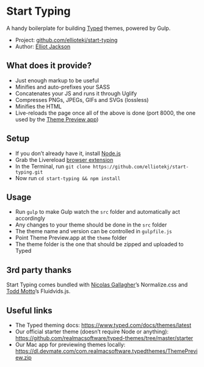# Start Typing

A handy boilerplate for building [Typed](https://typed.com) themes, powered by Gulp.

* Project: [github.com/elliotekj/start-typing](https://github.com/elliotekj/start-typing)
* Author: [Elliot Jackson](http://casualnotebook.com)

## What does it provide?

* Just enough markup to be useful
* Minifies and auto-prefixes your SASS
* Concatenates your JS and runs it through Uglify
* Compresses PNGs, JPEGs, GIFs and SVGs (lossless)
* Minifies the HTML
* Live-reloads the page once all of the above is done (port 8000, the one used by the [Theme Preview app](https://dl.devmate.com/com.realmacsoftware.typedthemes/ThemePreview.zip))

## Setup

* If you don’t already have it, install [Node.js](https://nodejs.org/en/)
* Grab the Livereload [browser extension](http://livereload.com/extensions/)
* In the Terminal, run `git clone https://github.com/elliotekj/start-typing.git`
* Now run `cd start-typing && npm install`

## Usage

* Run `gulp` to make Gulp watch the `src` folder and automatically act accordingly
* Any changes to your theme should be done in the `src` folder
* The theme name and version can be controlled in `gulpfile.js`
* Point Theme Preview.app at the `theme` folder
* The theme folder is the one that should be zipped and uploaded to Typed

## 3rd party thanks

Start Typing comes bundled with [Nicolas Gallagher](http://nicolasgallagher.com)’s Normalize.css and [Todd Motto](http://toddmotto.com)’s Fluidvids.js.

## Useful links

* The Typed theming docs: https://www.typed.com/docs/themes/latest
* Our official starter theme (doesn’t require Node or anything): https://github.com/realmacsoftware/typed-themes/tree/master/starter
* Our Mac app for previewing themes locally: https://dl.devmate.com/com.realmacsoftware.typedthemes/ThemePreview.zip

